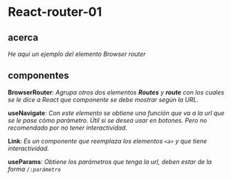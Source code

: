 # React-router-01

## acerca
_He aquí un ejemplo del elemento Browser router_

## componentes
**BrowserRouter**: _Agrupa otros dos elementos **Routes** y **route** con los cuales se le dice a React que componente se debe mostrar según la URL._

**useNavigate**: _Con este elemento se obtiene una función que va a la url que se le pase cómo parámetro. Útil si se desea usar en botones. Pero no recomendado por no tener interactividad._

**Link**: _Es un componente que reemplaza los elementos `<a>` y que tiene interactividad._

**useParams**: _Obtiene los parámetros que tenga la url, deben estar de la forma `/:parámetro`_